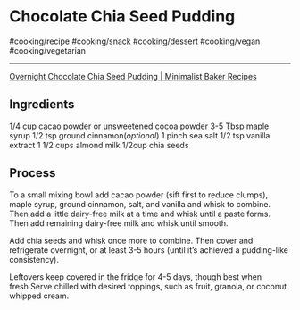 # Chocolate Chia Seed Pudding
#cooking/recipe #cooking/snack #cooking/dessert #cooking/vegan #cooking/vegetarian
- - - -
[Overnight Chocolate Chia Seed Pudding | Minimalist Baker Recipes](https://minimalistbaker.com/overnight-chocolate-chia-seed-pudding/)

## Ingredients
1/4 cup cacao powder or unsweetened cocoa powder
3-5 Tbsp maple syrup
1/2 tsp ground cinnamon(*optional*)
1 pinch sea salt
1/2 tsp vanilla extract
1 1/2 cups almond milk
1/2cup chia seeds

## Process
To a small mixing bowl add cacao powder (sift first to reduce clumps), maple syrup, ground cinnamon, salt, and vanilla and whisk to combine. Then add a little dairy-free milk at a time and whisk until a paste forms. Then add remaining dairy-free milk and whisk until smooth.

Add chia seeds and whisk once more to combine. Then cover and refrigerate overnight, or at least 3-5 hours (until it’s achieved a pudding-like consistency).

Leftovers keep covered in the fridge for 4-5 days, though best when fresh.Serve chilled with desired toppings, such as fruit, granola, or coconut whipped cream.


